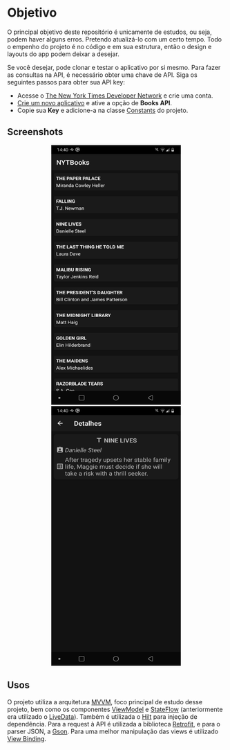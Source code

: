 # Objetivo

O principal objetivo deste repositório é unicamente de estudos, ou seja, podem haver alguns erros. Pretendo atualizá-lo com um certo tempo. 
Todo o empenho do projeto é no código e em sua estrutura, então o design e layouts do app podem deixar a desejar.

Se você desejar, pode clonar e testar o aplicativo por si mesmo. Para fazer as consultas na API, é necessário obter uma chave de API. Siga os seguintes passos para obter sua API key:
- Acesse o [The New York Times Developer Network](https://developer.nytimes.com/accounts/login) e crie uma conta.
- [Crie um novo aplicativo](https://developer.nytimes.com/my-apps/new-app) e ative a opção de **Books API**.
- Copie sua **Key** e adicione-a na classe [Constants](https://github.com/jsericksk/NYTBooks/blob/master/app/src/main/java/com/kproject/nytbooks/utils/Constants.kt) do projeto.

## Screenshots

<p align="center">
  <img src="screenshots/screenshot-1[1].png" width="300" height="600" />
  <img src="screenshots/screenshot-2[1].png" width="300" height="600" />
</p>

## Usos

O projeto utiliza a arquitetura [MVVM](https://developer.android.com/jetpack/guide), foco principal de estudo desse projeto, bem como os componentes [ViewModel](https://developer.android.com/topic/libraries/architecture/viewmodel) e [StateFlow](https://developer.android.com/kotlin/flow/stateflow-and-sharedflow) (anteriormente era utilizado o [LiveData](https://developer.android.com/topic/libraries/architecture/livedata)). Também é utilizada o [Hilt](https://developer.android.com/training/dependency-injection/hilt-android) para injeção de dependência.
Para a request à API é utilizada a biblioteca [Retrofit](https://github.com/square/retrofit), e para o parser JSON, a [Gson](https://github.com/google/gson). 
Para uma melhor manipulação das views é utilizado [View Binding](https://developer.android.com/topic/libraries/view-binding).
